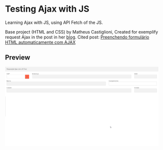 # Testing Ajax with JS

Learning Ajax with JS, using API Fetch of the JS.

Base project (HTML and CSS) by Matheus Castiglioni, Created for exemplify request Ajax in the post in her [blog](http://blog.matheuscastiglioni.com.br). Cited post: [Preenchendo formulário HTML automaticamente com AJAX](http://blog.matheuscastiglioni.com.br/requisicoes-ajax-com-javascript)


## Preview
![Project Preview](preview.gif)